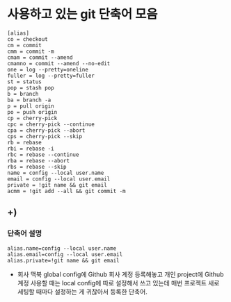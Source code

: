 # 사용하고 있는 git 단축어 모음
```git
[alias]
co = checkout
cm = commit
cmm = commit -m
cmam = commit --amend
cmamno = commit --amend --no-edit
one = log --pretty=oneline
fuller = log --pretty=fuller
st = status
pop = stash pop
b = branch
ba = branch -a
p = pull origin
po = push origin
cp = cherry-pick
cpc = cherry-pick --continue
cpa = cherry-pick --abort
cps = cherry-pick --skip
rb = rebase
rbi = rebase -i
rbc = rebase --continue
rba = rebase --abort
rbs = rebase --skip
name = config --local user.name
email = config --local user.email
private = !git name && git email
acmm = !git add --all && git commit -m
```

## +)

### 단축어 설명
```git
alias.name=config --local user.name
alias.email=config --local user.email
alias.private=!git name && git email
```
- 회사 맥북 global config에 Github 회사 계정 등록해놓고
  개인 project에 Github 계정 사용할 때는 local config에 따로 설정해서 쓰고 있는데
  매번 프로젝트 새로 세팅할 때마다 설정하는 게 귀찮아서 등록한 단축어.
